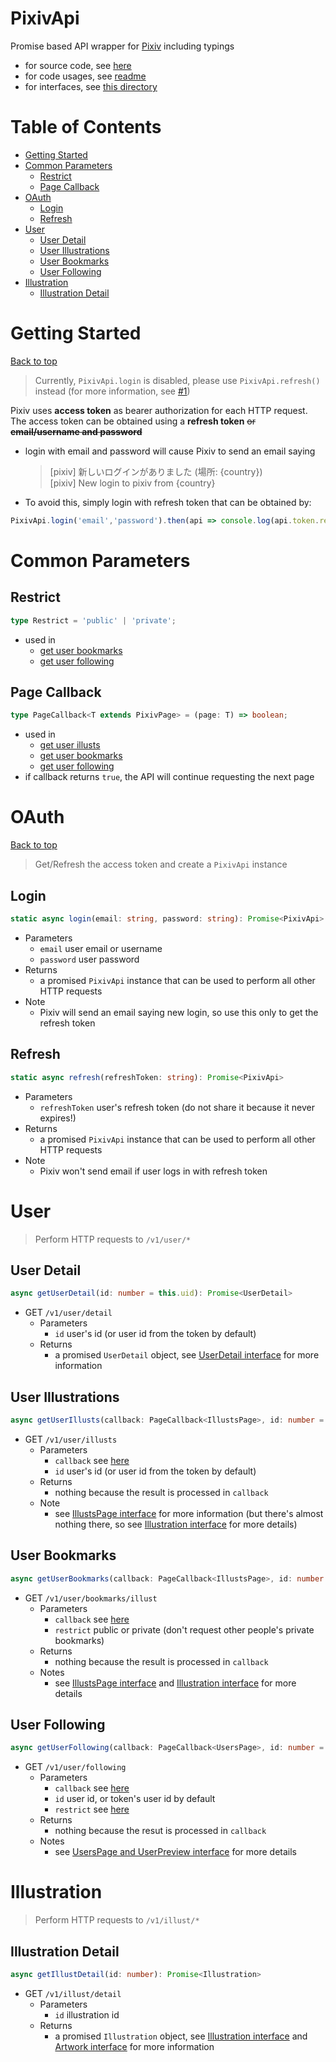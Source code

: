 # PixivApi <!-- omit in toc -->
Promise based API wrapper for [Pixiv](https://www.pixiv.net/) including typings
- for source code, see [here](../src/api/pixiv-api.ts)
- for code usages, see [readme](../README.md)
- for interfaces, see [this directory](../src/api/types)

<!-- omit in toc -->
# Table of Contents 
- [Getting Started](#getting-started)
- [Common Parameters](#common-parameters)
    - [Restrict](#restrict)
    - [Page Callback](#page-callback)
- [OAuth](#oauth)
    - [Login](#login)
    - [Refresh](#refresh)
- [User](#user)
    - [User Detail](#user-detail)
    - [User Illustrations](#user-illustrations)
    - [User Bookmarks](#user-bookmarks)
    - [User Following](#user-following)
- [Illustration](#illustration)
    - [Illustration Detail](#illustration-detail)

# Getting Started
[Back to top](#table-of-contents)

> Currently, `PixivApi.login` is disabled, please use `PixivApi.refresh()` instead (for more information, see [#1](../../issues/1))

Pixiv uses **access token** as bearer authorization for each HTTP request. The access token can be obtained using a **refresh token** ~~or **email/username and password**~~
- login with email and password will cause Pixiv to send an email saying
    > [pixiv] 新しいログインがありました (場所: {country})<br>
    > [pixiv] New login to pixiv from {country} 
- To avoid this, simply login with refresh token that can be obtained by:
```ts
PixivApi.login('email','password').then(api => console.log(api.token.refresh_token));
```

# Common Parameters
## Restrict
```ts
type Restrict = 'public' | 'private';
```
- used in
    - [get user bookmarks](#user-bookmarks)
    - [get user following](#user-following)
## Page Callback
```ts
type PageCallback<T extends PixivPage> = (page: T) => boolean;
```
- used in
    - [get user illusts](#user-illustrations)
    - [get user bookmarks](#user-bookmarks)
    - [get user following](#user-following)
- if callback returns `true`, the API will continue requesting the next page

# OAuth
[Back to top](#table-of-contents)

> Get/Refresh the access token and create a `PixivApi` instance

## Login
```ts
static async login(email: string, password: string): Promise<PixivApi>
```
- Parameters
    - `email` user email or username
    - `password` user password
- Returns
    - a promised `PixivApi` instance that can be used to perform all other HTTP requests
- Note
    - Pixiv will send an email saying new login, so use this only to get the refresh token

## Refresh
```ts
static async refresh(refreshToken: string): Promise<PixivApi>
```
- Parameters
    - `refreshToken` user's refresh token (do not share it because it never expires!)
- Returns
    - a promised `PixivApi` instance that can be used to perform all other HTTP requests
- Note
    - Pixiv won't send email if user logs in with refresh token

# User
> Perform HTTP requests to `/v1/user/*`

## User Detail
```ts
async getUserDetail(id: number = this.uid): Promise<UserDetail>
```
- GET `/v1/user/detail`
    - Parameters
        - `id` user's id (or user id from the token by default)
    - Returns
        - a promised `UserDetail` object, see [UserDetail interface](../src/api/types/user.ts) for more information

## User Illustrations
```ts
async getUserIllusts(callback: PageCallback<IllustsPage>, id: number = this.uid)
```
- GET `/v1/user/illusts`
    - Parameters
        - `callback` see [here](#page-callback)
        - `id` user's id (or user id from the token by default)
    - Returns
        - nothing because the result is processed in `callback`
    - Note
        - see [IllustsPage interface](../src/api/types/user.ts) for more information (but there's almost nothing there, so see [Illustration interface](../src/api/types/illustration.ts) for more details)

## User Bookmarks
```ts
async getUserBookmarks(callback: PageCallback<IllustsPage>, id: number = this.uid, restrict: Restrict = 'public')
```
- GET `/v1/user/bookmarks/illust`
    - Parameters
        - `callback` see [here](#page-callback)
        - `restrict` public or private (don't request other people's private bookmarks)
    - Returns
        - nothing because the result is processed in `callback`
    - Notes
        - see [IllustsPage interface](../src/api/types/user.ts) and [Illustration interface](../src/api/types/illustration.ts) for more details
## User Following
```ts
async getUserFollowing(callback: PageCallback<UsersPage>, id: number = this.uid, restrict: Restrict = 'public')
```
- GET `/v1/user/following`
    - Parameters
        - `callback` see [here](#page-callback)
        - `id` user id, or token's user id by default
        - `restrict` see [here](#page-callback)
    - Returns
        - nothing because the resut is processed in `callback`
    - Notes
        - see [UsersPage and UserPreview interface](../src/api/types/user.ts) for more details


# Illustration
> Perform HTTP requests to `/v1/illust/*`

## Illustration Detail
```ts
async getIllustDetail(id: number): Promise<Illustration>
```
- GET `/v1/illust/detail`
    - Parameters
        - `id` illustration id
    - Returns
        - a promised `Illustration` object, see [Illustration interface](../src/api/types/illustration.ts) and [Artwork interface](../src/api/types/pixiv-object.ts) for more information
